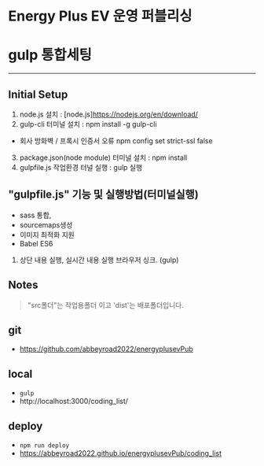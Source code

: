 # Energy Plus EV 운영 퍼블리싱

# gulp 통합세팅
--------------

## Initial Setup
1. node.js 설치                          : [node.js]https://nodejs.org/en/download/
2. gulp-cli 터미널 설치                   : npm install -g gulp-cli
- 회사 방화벽 / 프록시 인증서 오류
  npm config set strict-ssl false
3. package.json(node module) 터미널 설치  : npm install
4. gulpfile.js 작업환경 터널 실행          : gulp 실행


## "gulpfile.js" 기능 및 실행방법(터미널실행)
* sass 통합,
* sourcemaps생성
* 이미지 최적화 지원
* Babel ES6

1. 상단 내용 실행, 실시간 내용 실행 브라우저 싱크. (gulp)

## Notes
<blockquote>
    "src폴더"는 작업용폴더 이고 'dist'는 배포폴더입니다.
</blockquote>

## git
- https://github.com/abbeyroad2022/energyplusevPub

## local
- `gulp`
- http://localhost:3000/coding_list/

## deploy
- `npm run deploy`
- https://abbeyroad2022.github.io/energyplusevPub/coding_list